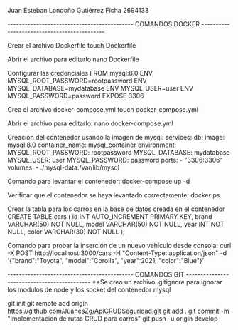 Juan Esteban Londoño Gutiérrez
Ficha 2694133

-------------------------------------------- COMANDOS DOCKER --------------------------------------------

Crear el archivo Dockerfile
touch Dockerfile

Abrir el archivo para editarlo
nano Dockerfile

Configurar las credenciales
FROM mysql:8.0
ENV MYSQL_ROOT_PASSWORD=rootpassword
ENV MYSQL_DATABASE=mydatabase
ENV MYSQL_USER=user
ENV MYSQL_PASSWORD=password
EXPOSE 3306

Crea el archivo docker-compose.yml
touch docker-compose.yml

Abrir el archivo para editarlo:
nano docker-compose.yml

Creacion del contenedor usando la imagen de mysql:
services:
  db:
    image: mysql:8.0
    container_name: mysql_container
    environment:
      MYSQL_ROOT_PASSWORD: rootpassword
      MYSQL_DATABASE: mydatabase
      MYSQL_USER: user
      MYSQL_PASSWORD: password
    ports:
      - "3306:3306"
    volumes:
      - ./mysql-data:/var/lib/mysql

Comando para levantar el contenedor:
docker-compose up -d

Verificar que el contenedor se haya levantado correctamente:
docker ps

Crear la tabla para los carros en la base de datos creada en el contenedor
CREATE TABLE cars (
  id INT AUTO_INCREMENT PRIMARY KEY,
  brand VARCHAR(50) NOT NULL,
  model VARCHAR(50) NOT NULL,
  year INT NOT NULL,
  color VARCHAR(30) NOT NULL
);

Comando para probar la inserción de un nuevo vehículo desde consola:
curl -X POST http://localhost:3000/cars -H "Content-Type: application/json" -d '{"brand":"Toyota", "model":"Corolla", "year":2021, "color":"Blue"}'

-------------------------------------------- COMANDOS GIT --------------------------------------------
**Se creo un archivo .gitignore para ignorar los modulos de node y los socket del contenedor mysql

git init
git remote add origin https://github.com/JuanesZg/ApiCRUDSeguridad.git
git add .
git commit -m "Implementacion de rutas CRUD para carros"
git push -u origin develop



